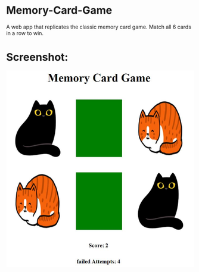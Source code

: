 # Memory-Card-Game
A web app that replicates the classic memory card game. Match all 6 cards in a row to win. 

# Screenshot:

<p align="center">
  <img src="Screenshot/Memory-Card-Game-Screenshot.JPG" />
</p>

#
